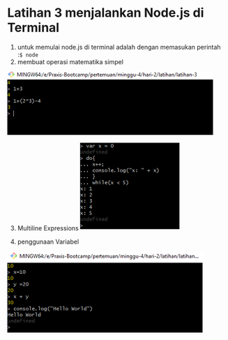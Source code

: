# Latihan 3 menjalankan Node.js di Terminal

1. untuk memulai node.js di terminal adalah dengan memasukan perintah :`$ node`
2. membuat operasi matematika simpel

![alt text](gambar/Aritmatika.png)

3. Multiline Expressions
   ![alt text](gambar/Expression.png)

4. penggunaan Variabel

![alt text](gambar/variabelNode.png)
